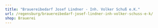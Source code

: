 ```yaml
---
title: "Brauereibedarf Josef Lindner - Inh. Volker Schuß e.K."
url: /regensburg/brauereibedarf-josef-lindner-inh-volker-schuss-e-k/
shop: Brauerei
---
```

